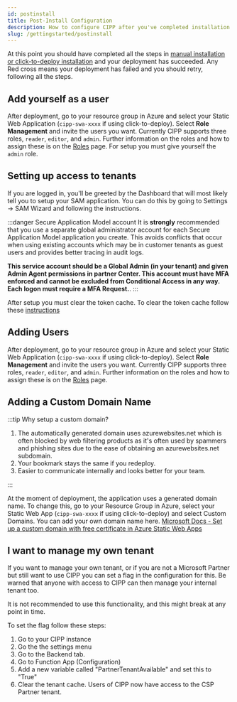 ```yaml
---
id: postinstall
title: Post-Install Configuration
description: How to configure CIPP after you've completed installation.
slug: /gettingstarted/postinstall
---
```


At this point you should have completed all the steps in [manual installation or click-to-deploy installation](../installation/) and your deployment has succeeded. Any Red cross means your deployment has failed and you should retry, following all the steps.

## Add yourself as a user

After deployment, go to your resource group in Azure and select your Static Web Application (`cipp-swa-xxxx` if using click-to-deploy). Select **Role Management** and invite the users you want. Currently CIPP supports three roles, `reader`, `editor`, and `admin`. Further information on the roles and how to assign these is on the [Roles](../roles/) page. For setup you must give yourself the `admin` role. 


## Setting up access to tenants

If you are logged in, you'll be greeted by the Dashboard that will most likely tell you to setup your SAM application. You can do this by going to Settings -> SAM Wizard and following the instructions.

:::danger Secure Application Model account
It is **strongly** recommended that you use a separate global administrator account for each Secure Application Model application you create. This avoids conflicts that occur when using existing accounts which may be in customer tenants as guest users and provides better tracing in audit logs.

**This service account should be a Global Admin (in your tenant) and given Admin Agent permissions in partner Center. This account must have MFA enforced and cannot be excluded from Conditional Access in any way. Each logon must require a MFA Request.**.
:::

After setup you must clear the token cache. To clear the token cache follow these [instructions](https://cipp.app/docs/general/troubleshooting/#clear-token-cache)
## Adding Users

After deployment, go to your resource group in Azure and select your Static Web Application (`cipp-swa-xxxx` if using click-to-deploy). Select **Role Management** and invite the users you want. Currently CIPP supports three roles, `reader`, `editor`, and `admin`. Further information on the roles and how to assign these is on the [Roles](../roles/) page.

## Adding a Custom Domain Name

:::tip Why setup a custom domain?

1. The automatically generated domain uses azurewebsites.net which is often blocked by web filtering products as it's often used by spammers and phishing sites due to the ease of obtaining an azurewebsites.net subdomain.
1. Your bookmark stays the same if you redeploy.
1. Easier to communicate internally and looks better for your team.

:::

At the moment of deployment, the application uses a generated domain name. To change this, go to your Resource Group in Azure, select your Static Web App (`cipp-swa-xxxx` if using click-to-deploy) and select Custom Domains. You can add your own domain name here. [Microsoft Docs - Set up a custom domain with free certificate in Azure Static Web Apps](https://docs.microsoft.com/en-us/azure/static-web-apps/custom-domain?tabs=azure-dns)

## I want to manage my own tenant

If you want to manage your own tenant, or if you are not a Microsoft Partner but still want to use CIPP you can set a flag in the configuration for this. Be warned that anyone with access to CIPP can then manage your internal tenant too.

It is not recommended to use this functionality, and this might break at any point in time. 

To set the flag follow these steps:

1. Go to your CIPP instance
2. Go the the settings menu
3. Go to the Backend tab.
4. Go to Function App (Configuration)
5. Add a new variable called "PartnerTenantAvailable" and set this to "True"
6. Clear the tenant cache. Users of CIPP now have access to the CSP Partner tenant.
